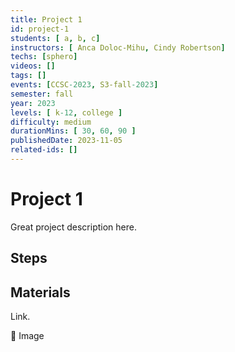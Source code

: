 ```yaml
---
title: Project 1
id: project-1
students: [ a, b, c]
instructors: [ Anca Doloc-Mihu, Cindy Robertson]
techs: [sphero]
videos: []
tags: []
events: [CCSC-2023, S3-fall-2023]
semester: fall
year: 2023
levels: [ k-12, college ] 
difficulty: medium
durationMins: [ 30, 60, 90 ]
publishedDate: 2023-11-05
related-ids: []
---
```


# Project 1

Great project description here.

## Steps

## Materials

Link.

👀 Image
